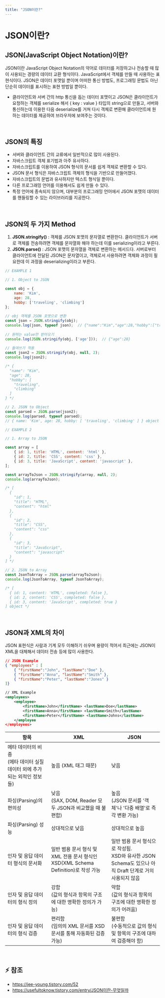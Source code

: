 ```yaml
---
title: "JSON이란?"
---
```


# JSON이란?


## JSON(JavaScript Object Notation)이란?

JSON이란 JavaScript Object Notation의 약어로 데이터를 저장하고나 전송할 때 많이 사용되는 경량의 데이터 교환 형식이다. JavaScript에서 객체를 만들 때 사용하는 표현식이다. JSON은 데이터 포맷일 뿐이며 어떠한 통신 방법도, 프로그래밍 문법도 아닌 단순히 데이터를 표시하는 표현 방법일 뿐이다.
* 클라이언트와 서버 간의 http 통신을 돕는 데이터 포맷이고 JSON은 클라이언트가 요청하는 객체를 serialize 해서 { key : value } 타입의 string으로 만들고, 서버와 통신하는데 이용한 다음 deserialize를 거쳐 다시 객체로 변환해 클라이언트에 원하는 데이터를 제공하여 브라우저에 보여주는 것이다.

<br>

## JSON의 특징

* 서버와 클라이언트 간의 교류에서 일반적으로 많이 사용된다.
* 자바스크립트 객체 표기법과 아주 유사하다.
* 자바스크립트를 이용하여 JSON 형식의 문서를 쉽게 객체로 변환할 수 있다.
* JSON 문서 형식은 자바스크립트 객체의 형식을 기반으로 만들어졌다.
* 자바스크립트의 문법과 유사하지만 텍스트 형식일 뿐이다.
* 다른 프로그래밍 언어를 이용해서도 쉽게 만들 수 있다.
* 특정 언어에 종속되지 않으며, 대부분의 프로그래밍 언어에서 JSON 포맷의 데이터를 핸들링할 수 있는 라이브러리를 지공한다.

<br>

## JSON의 두 가지 Method

1. **JSON.stringify()** : 객체를 JSON 포맷의 문자열로 변환한다. 클라이언트가 서버로 객체를 전송하려면 객체를 문자열화 해야 하는데 이를 serializing이라고 부른다.
2. **JSON.parse()** : JSON 포맷의 문자열을 객체로 변환하는 메서드다. 서버로부터 클라이언트에 전달된 JSON은 문자열이고, 객체로서 사용하려면 객체화 과정이 필요한데 이 과정을 deserializing이라고 부른다.

```javascript
// EXAMPLE 1

// 1. Object to JSON

const obj = {
	name: 'Kim',
  	age: 28,
  	hobby: ['traveling', 'climbing']
};
 
// obj 객체를 JSON 포맷으로 변환 
const json = JSON.stringify(obj);
console.log(json, typeof json);  // {"name":"Kim","age":28,"hobby":["traveling","climbing"]} string
 
// 원하는 value만 받아오기 
console.log(JSON.stringify(obj, ['age']));  // {"age":28}
 
// 들여쓰기 적용 
const json2 = JSON.stringify(obj, null, 2);
console.log(json2);

/* {
  "name": "Kim",
  "age": 28,
  "hobby": [
    "traveling",
    "climbing"
  ]
} */

// 2. JSON to Object
const parsed = JSON.parse(json2);
console.log(parsed, typeof parsed); 
// { name: 'Kim', age: 28, hobby: [ 'traveling', 'climbing' ] } object
```

```javascript
// EXAMPLE 2

// 1. Array to JSON

const array = [
	{ id: 1, title: 'HTML', content: 'html' },
    { id: 2, title: 'CSS', content: 'css' },
    { id: 3, title: 'JavaScript', content: 'javascript' },
];

const arrayToJson = JSON.stringify(array, null, 2);
console.log(arrayToJson);

/* [
  {
    "id": 1,
    "title": "HTML",
    "content": "html"
  },
  {
    "id": 2,
    "title": "CSS",
    "content": "css"
  },
  {
    "id": 3,
    "title": "JavaScript",
    "content": "javascript"
  }
] */

// 2. JSON to Array
const JsonToArray = JSON.parse(arrayToJson);
console.log(JsonToArray, typeof JsonToArray);

/* [
  { id: 1, content: 'HTML', completed: false },
  { id: 2, content: 'CSS', completed: false },
  { id: 3, content: 'JavaScript', completed: true }
] object */
```

<br>

## JSON과 XML의 차이

JSON 표현식은 사람과 기계 모두 이해하기 쉬우며 용량이 적어서 최근에는 JSON이 XML을 대체해서 데이터 전송 등에 많이 사용한다.

```json
// JSON Example
{ "employees" : [
	{ "firstName":"John", "lastName":"Doe" },
    { "firstName":"Anna", "lastName":"Smith" },
    { "firstName":"Peter", "lastName":"Jones" }
]}
```

```xml
// XML Example
<employees>
	<employee>
    	<firstName>John</firstName> <lastName>Doe</lastName>
        <firstName>Anna</firstName> <lastName>Smith</lastName>
        <firstName>Peter</firstName> <lastName>Johns</lastName>
    </employee
</employees>
```

|항목|XML|JSON|
|--|--|--|
| 메타 데이터의 비중<br>(메타 데이터 실질 데이터 외에 추가되는 외적인 정보들) | 높음 (XML 태그 때문) | 낮음 |
| 파싱(Parsing)의 편의성 | 낮음<br>(SAX, DOM, Reader 모두 JSON과 비교했을 때 불편합) | 높음<br>(JSON 문서를 '객체'나 '다중 배열'로 즉각 변환 가능) |
| 파싱(Parsing) 성능 | 상대적으로 낮음 | 상대적으로 높음 |
| 인자 및 응답 데이터 형식의 문서화 | 일반 범용 문서 형식 및 XML 전용 문서 형식인 XSD(XML Schema Definition)로 작성 가능 | 일반 범용 문서 형식으로 작성됨.<br>XSD와 유사한 JSON Schema도 있으나 아직 Draft 단계로 거의 사용되지 않음 |
| 인자 및 응답 데이터의 형식 정의 | 강함<br>(값의 형식과 항목의 구조에 대한 명확한 정의가 가능) | 약함<br>(값의 형식과 항목의 구조에 대한 명확한 정의가 어려움) |
| 인자 및 응답 데이터의 형식 검증 | 편리함<br>(임의의 XML 문서를 XSD 문서를 통해 자동화된 검증 가능) | 불편함<br>(수동적으로 값의 형식 및 항목의 구조에 대하여 검증해야 함) |

<br>

## ⚡ 참조
* <https://jee-young.tistory.com/52>
* <https://usefultoknow.tistory.com/entry/JSON이란-무엇일까>

<br>
